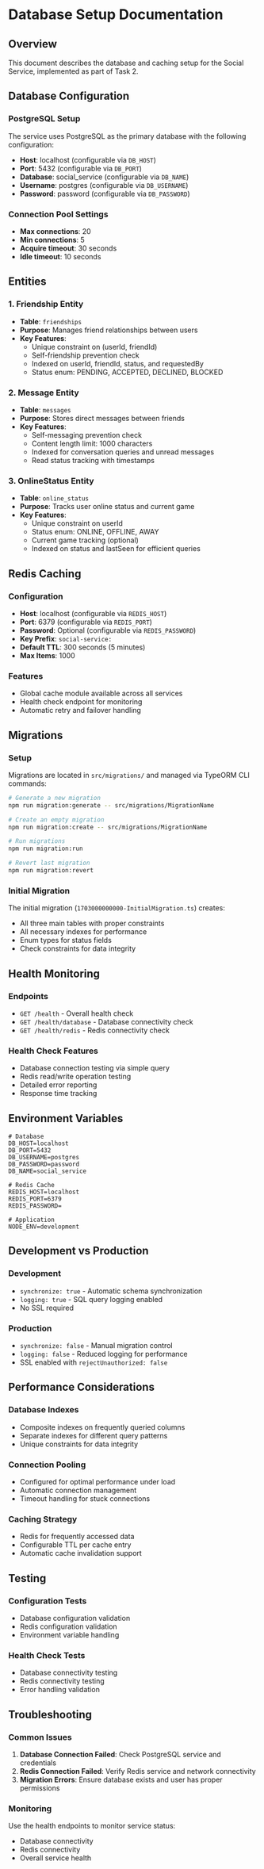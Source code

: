 # Database Setup Documentation

## Overview
This document describes the database and caching setup for the Social Service, implemented as part of Task 2.

## Database Configuration

### PostgreSQL Setup
The service uses PostgreSQL as the primary database with the following configuration:

- **Host**: localhost (configurable via `DB_HOST`)
- **Port**: 5432 (configurable via `DB_PORT`)
- **Database**: social_service (configurable via `DB_NAME`)
- **Username**: postgres (configurable via `DB_USERNAME`)
- **Password**: password (configurable via `DB_PASSWORD`)

### Connection Pool Settings
- **Max connections**: 20
- **Min connections**: 5
- **Acquire timeout**: 30 seconds
- **Idle timeout**: 10 seconds

## Entities

### 1. Friendship Entity
- **Table**: `friendships`
- **Purpose**: Manages friend relationships between users
- **Key Features**:
  - Unique constraint on (userId, friendId)
  - Self-friendship prevention check
  - Indexed on userId, friendId, status, and requestedBy
  - Status enum: PENDING, ACCEPTED, DECLINED, BLOCKED

### 2. Message Entity
- **Table**: `messages`
- **Purpose**: Stores direct messages between friends
- **Key Features**:
  - Self-messaging prevention check
  - Content length limit: 1000 characters
  - Indexed for conversation queries and unread messages
  - Read status tracking with timestamps

### 3. OnlineStatus Entity
- **Table**: `online_status`
- **Purpose**: Tracks user online status and current game
- **Key Features**:
  - Unique constraint on userId
  - Status enum: ONLINE, OFFLINE, AWAY
  - Current game tracking (optional)
  - Indexed on status and lastSeen for efficient queries

## Redis Caching

### Configuration
- **Host**: localhost (configurable via `REDIS_HOST`)
- **Port**: 6379 (configurable via `REDIS_PORT`)
- **Password**: Optional (configurable via `REDIS_PASSWORD`)
- **Key Prefix**: `social-service:`
- **Default TTL**: 300 seconds (5 minutes)
- **Max Items**: 1000

### Features
- Global cache module available across all services
- Health check endpoint for monitoring
- Automatic retry and failover handling

## Migrations

### Setup
Migrations are located in `src/migrations/` and managed via TypeORM CLI commands:

```bash
# Generate a new migration
npm run migration:generate -- src/migrations/MigrationName

# Create an empty migration
npm run migration:create -- src/migrations/MigrationName

# Run migrations
npm run migration:run

# Revert last migration
npm run migration:revert
```

### Initial Migration
The initial migration (`1703000000000-InitialMigration.ts`) creates:
- All three main tables with proper constraints
- All necessary indexes for performance
- Enum types for status fields
- Check constraints for data integrity

## Health Monitoring

### Endpoints
- `GET /health` - Overall health check
- `GET /health/database` - Database connectivity check
- `GET /health/redis` - Redis connectivity check

### Health Check Features
- Database connection testing via simple query
- Redis read/write operation testing
- Detailed error reporting
- Response time tracking

## Environment Variables

```env
# Database
DB_HOST=localhost
DB_PORT=5432
DB_USERNAME=postgres
DB_PASSWORD=password
DB_NAME=social_service

# Redis Cache
REDIS_HOST=localhost
REDIS_PORT=6379
REDIS_PASSWORD=

# Application
NODE_ENV=development
```

## Development vs Production

### Development
- `synchronize: true` - Automatic schema synchronization
- `logging: true` - SQL query logging enabled
- No SSL required

### Production
- `synchronize: false` - Manual migration control
- `logging: false` - Reduced logging for performance
- SSL enabled with `rejectUnauthorized: false`

## Performance Considerations

### Database Indexes
- Composite indexes on frequently queried columns
- Separate indexes for different query patterns
- Unique constraints for data integrity

### Connection Pooling
- Configured for optimal performance under load
- Automatic connection management
- Timeout handling for stuck connections

### Caching Strategy
- Redis for frequently accessed data
- Configurable TTL per cache entry
- Automatic cache invalidation support

## Testing

### Configuration Tests
- Database configuration validation
- Redis configuration validation
- Environment variable handling

### Health Check Tests
- Database connectivity testing
- Redis connectivity testing
- Error handling validation

## Troubleshooting

### Common Issues
1. **Database Connection Failed**: Check PostgreSQL service and credentials
2. **Redis Connection Failed**: Verify Redis service and network connectivity
3. **Migration Errors**: Ensure database exists and user has proper permissions

### Monitoring
Use the health endpoints to monitor service status:
- Database connectivity
- Redis connectivity
- Overall service health